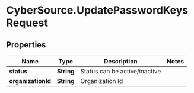 # CyberSource.UpdatePasswordKeysRequest

## Properties
Name | Type | Description | Notes
------------ | ------------- | ------------- | -------------
**status** | **String** | Status can be active/inactive | 
**organizationId** | **String** | Organization Id | 


